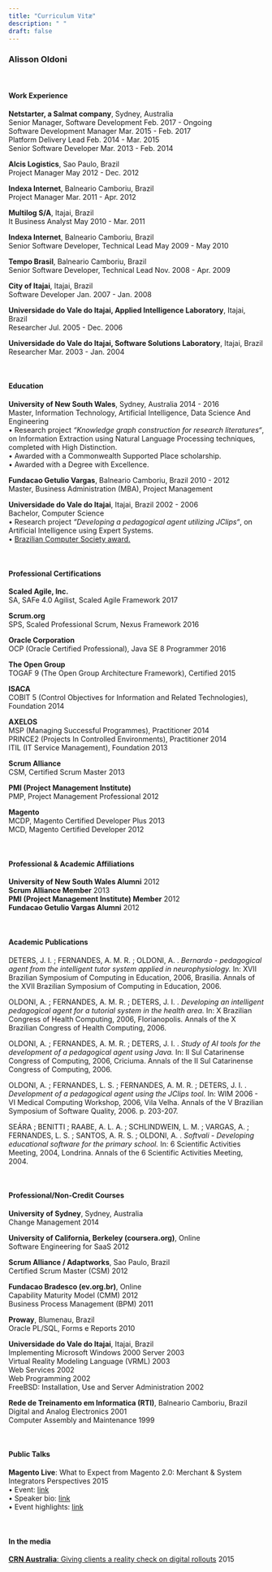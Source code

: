 ```yaml
---
title: "Curriculum Vitæ"
description: " "
draft: false
---
```


### Alisson Oldoni
  
  &nbsp;  
  
#### **Work Experience**  
  
  
**Netstarter, a Salmat company**, Sydney, Australia  
Senior Manager, Software Development <span class="pull-right">Feb. 2017 - Ongoing</span>  
Software Development Manager <span class="pull-right">Mar. 2015 - Feb. 2017</span>  
Platform Delivery Lead <span class="pull-right">Feb. 2014 - Mar. 2015</span>  
Senior Software Developer <span class="pull-right">Mar. 2013 - Feb. 2014</span>  
  
**Alcis Logistics**, Sao Paulo, Brazil  
Project Manager <span class="pull-right">May 2012 - Dec. 2012</span>  
  
**Indexa Internet**, Balneario Camboriu, Brazil  
Project Manager <span class="pull-right">Mar. 2011 - Apr. 2012</span>  
  
**Multilog S/A**, Itajai, Brazil  
It Business Analyst <span class="pull-right">May 2010 - Mar. 2011</span>  
  
**Indexa Internet**, Balneario Camboriu, Brazil  
Senior Software Developer, Technical Lead <span class="pull-right">May 2009 - May 2010</span>  
  
**Tempo Brasil**, Balneario Camboriu, Brazil  
Senior Software Developer, Technical Lead <span class="pull-right">Nov. 2008 - Apr. 2009</span>  
  
**City of Itajai**, Itajai, Brazil  
Software Developer <span class="pull-right">Jan. 2007 - Jan. 2008</span>  
  
**Universidade do Vale do Itajai, Applied Intelligence Laboratory**, Itajai, Brazil  
Researcher <span class="pull-right">Jul. 2005 - Dec. 2006</span>  
  
**Universidade do Vale do Itajai, Software Solutions Laboratory**, Itajai, Brazil  
Researcher <span class="pull-right">Mar. 2003 - Jan. 2004</span>   
  
  &nbsp;  
  
#### **Education**  
  
  
**University of New South Wales**, Sydney, Australia <span class="pull-right">2014 - 2016</span>  
Master, Information Technology, Artificial Intelligence, Data Science And Engineering  
<span class="subtext">&bull; Research project *“Knowledge graph construction for research literatures“*, on Information Extraction using Natural Language Processing techniques, completed with High Distinction.</span>  
<span class="subtext">&bull; Awarded with a Commonwealth Supported Place scholarship.</span>  
<span class="subtext">&bull; Awarded with a Degree with Excellence.</span>  
  
  
**Fundacao Getulio Vargas**, Balneario Camboriu, Brazil <span class="pull-right">2010 - 2012 </span>  
Master, Business Administration (MBA), Project Management  
  
  
**Universidade do Vale do Itajai**, Itajai, Brazil <span class="pull-right">2002 - 2006</span>  
Bachelor, Computer Science  
<span class="subtext">&bull; Research project *“Developing a pedagogical agent utilizing JClips“*, on Artificial Intelligence using Expert Systems.</span>  
<span class="subtext">&bull; [Brazilian Computer Society award.](https://web.archive.org/web/20150811040754/http://www.sbc.org.br/index.php?option=com_content&view=article&id=208:aluno-destaque-2006-referente-ao-2o-semestre&catid=201:aluno-detaque&Itemid=143)</span>  
  
  &nbsp;  
  
#### **Professional Certifications**  
  
  
**Scaled Agile, Inc.**  
SA, SAFe 4.0 Agilist, Scaled Agile Framework <span class="pull-right">2017</span>  
  
**Scrum.org**  
SPS, Scaled Professional Scrum, Nexus Framework <span class="pull-right">2016</span>  
   
**Oracle Corporation**  
OCP (Oracle Certified Professional), Java SE 8 Programmer  <span class="pull-right">2016</span>  
   
**The Open Group**  
TOGAF 9 (The Open Group Architecture Framework), Certified  <span class="pull-right">2015</span>  
  
**ISACA**  
COBIT 5 (Control Objectives for Information and Related Technologies), Foundation  <span class="pull-right">2014</span>  
  
**AXELOS**  
MSP (Managing Successful Programmes), Practitioner  <span class="pull-right">2014</span>  
PRINCE2 (Projects In Controlled Environments), Practitioner  <span class="pull-right">2014</span>  
ITIL (IT Service Management), Foundation <span class="pull-right">2013</span> 
  
**Scrum Alliance**  
CSM, Certified Scrum Master <span class="pull-right">2013</span>  
  
**PMI (Project Management Institute)**  
PMP, Project Management Professional <span class="pull-right">2012</span>  
  
**Magento**  
MCDP, Magento Certified Developer Plus <span class="pull-right">2013</span>  
MCD, Magento Certified Developer <span class="pull-right">2012</span>  
  
  &nbsp;  
  
#### **Professional & Academic Affiliations**  
  
  
**University of New South Wales Alumni** <span class="pull-right">2012</span>  
**Scrum Alliance Member** <span class="pull-right">2013</span>  
**PMI (Project Management Institute) Member** <span class="pull-right">2012</span>  
**Fundacao Getulio Vargas Alumni** <span class="pull-right">2012</span>  
  
  &nbsp;  
  
#### **Academic Publications**  
  
  
DETERS, J. I. ; FERNANDES, A. M. R. ; OLDONI, A. . *Bernardo - pedagogical agent from the intelligent tutor system applied in neurophysiology.* In: XVII Brazilian Symposium of Computing in Education, 2006, Brasilia. Annals of the XVII Brazilian Symposium of Computing in Education, 2006.  
  
OLDONI, A. ; FERNANDES, A. M. R. ; DETERS, J. I. . *Developing an intelligent pedagogical agent for a tutorial system in the health area.* In: X Brazilian Congress of Health Computing, 2006, Florianopolis. Annals of the X Brazilian Congress of Health Computing, 2006.  
  
OLDONI, A. ; FERNANDES, A. M. R. ; DETERS, J. I. . *Study of AI tools for the development of a pedagogical agent using Java.* In: II Sul Catarinense Congress of Computing, 2006, Criciuma. Annals of the II Sul Catarinense Congress of Computing, 2006.  
  
OLDONI, A. ; FERNANDES, L. S. ; FERNANDES, A. M. R. ; DETERS, J. I. . *Development of a pedagogical agent using the JClips tool.* In: WIM 2006 - VI Medical Computing Workshop, 2006, Vila Velha. Annals of the V Brazilian Symposium of Software Quality, 2006. p. 203-207.  
  
SEÁRA ; BENITTI ; RAABE, A. L. A. ; SCHLINDWEIN, L. M. ; VARGAS, A. ; FERNANDES, L. S. ; SANTOS, A. R. S. ; OLDONI, A. . *Softvali - Developing educational software for the primary school.* In: 6 Scientific Activities Meeting, 2004, Londrina. Annals of the 6 Scientific Activities Meeting, 2004.  
  
  &nbsp;  
  
#### **Professional/Non-Credit Courses**  
  
  
**University of Sydney**, Sydney, Australia  
Change Management <span class="pull-right">2014</span>  
  
**University of California, Berkeley (coursera.org)**, Online  
Software Engineering for SaaS <span class="pull-right">2012</span>  
  
**Scrum Alliance / Adaptworks**, Sao Paulo, Brazil  
Certified Scrum Master (CSM) <span class="pull-right">2012</span>  
  
**Fundacao Bradesco (ev.org.br)**, Online  
Capability Maturity Model (CMM) <span class="pull-right">2012</span>  
Business Process Management (BPM) <span class="pull-right">2011</span>  
  
**Proway**, Blumenau, Brazil  
Oracle PL/SQL, Forms e Reports <span class="pull-right">2010</span>  
  
**Universidade do Vale do Itajai**, Itajai, Brazil  
Implementing Microsoft Windows 2000 Server <span class="pull-right">2003</span>  
Virtual Reality Modeling Language (VRML) <span class="pull-right">2003</span>  
Web Services <span class="pull-right">2002</span>  
Web Programming <span class="pull-right">2002</span>  
FreeBSD: Installation, Use and Server Administration <span class="pull-right">2002</span>  
  
**Rede de Treinamento em Informatica (RTI)**, Balneario Camboriu, Brazil  
Digital and Analog Electronics <span class="pull-right">2001</span>  
Computer Assembly and Maintenance <span class="pull-right">1999</span>  
  
  &nbsp;  
  
#### **Public Talks**  
  
  
**Magento Live**: What to Expect from Magento 2.0: Merchant & System Integrators Perspectives <span class="pull-right">2015</span>  
<span class="subtext">&bull; Event: [link](https://web.archive.org/web/20151116072938/http://magentolive.com:80/au/speakers/)</span>  
<span class="subtext">&bull; Speaker bio: [link](https://web.archive.org/web/20151116072938/http://magentolive.com:80/au/speakers/)</span>  
<span class="subtext">&bull; Event highlights: [link](https://www.youtube.com/watch?v=4_4XEt30pjA)</span>  
  
  &nbsp;  
  
#### **In the media**  
  
  
[**CRN Australia**: Giving clients a reality check on digital rollouts](https://web.archive.org/web/20161019053127/https://www.crn.com.au/feature/giving-clients-a-reality-check-on-digital-rollouts-416804) <span class="pull-right">2015</span>  
  &nbsp;  
  